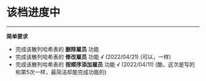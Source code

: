 # 该档进度中

***

**简单要求**
* 完成该散列哈希表的 **删除雇员** 功能 
* 完成该散列哈希表的 **修改雇员** 功能 √ (2022/04/21) (可以，一样)
* 完成该散列哈希表的 **按顺序添加雇员** 功能 √ (2022/04/11) (酷，这次是写的和第5次一样，最简洁却能完成功能的)